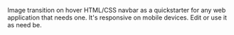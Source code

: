 Image transition on hover HTML/CSS navbar as a quickstarter for any web application that needs one. It's responsive on mobile devices. Edit or use it as need be.
